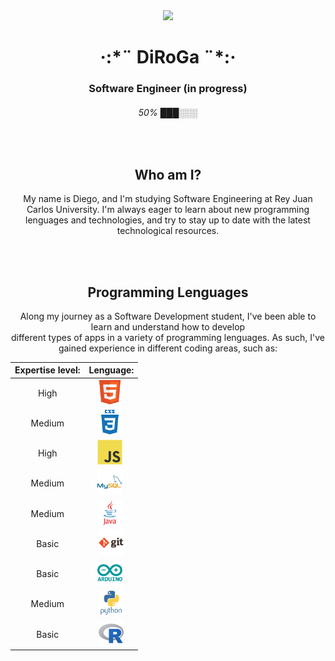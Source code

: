 <div id="header" align="center">
  <picture>
    <source media="(prefers-color-scheme: dark)" srcset="https://media.giphy.com/media/aBUmnz4D13L13HdTkz/giphy.gif">
    <source media="(prefers-color-scheme: light)" srcset="https://media.giphy.com/media/krLpsEwqoU5RyRf8NM/giphy.gif">
    <img src="https://media.giphy.com/media/krLpsEwqoU5RyRf8NM/giphy.gif" width="100"/>
  </picture>
  <div>
    <h1>·:*¨ DiRoGa ¨*:·</h1>
    <h3>Software Engineer (in progress)</h3>
    <h6>50% ███░░░</h6>
    <img src="https://komarev.com/ghpvc/?username=your-github-username&style=plastic&color=red&label=PROFILE+VIEWS" alt=""/> 
  </div>
</div>

<div id="body">
  <div align="center">
    <h2>Who am I?</h2>
    <p>My name is Diego, and I'm studying Software Engineering at Rey Juan Carlos University. I'm always eager to learn about new programming lenguages and technologies, and try to stay up to date with the latest technological resources.</p>
  </div>
  
  <br></br>
  
  <div align="center">
    <h2>Programming Lenguages</h2>
    <p>Along my journey as a Software Development student, I've been able to learn and understand how to develop <br>different types of apps in a variety of programming lenguages. As such, I've gained experience in different coding areas, such as:</br>
    </p>
    <table>
    <thead align="center">
      <tr>
        <th>Expertise level:</th>
        <th>Lenguage:</th>
      </tr>
    </thead>
    <tbody align="center">
      <tr>
        <td>High</td>
        <td><img src="https://github.com/devicons/devicon/blob/master/icons/html5/html5-original.svg" title="HTML5" alt="HTML" width="40" height="40"/>&nbsp;</td>
      </tr>
      <tr>
        <td>Medium</td>
        <td><img src="https://github.com/devicons/devicon/blob/master/icons/css3/css3-plain-wordmark.svg"  title="CSS3" alt="CSS" width="40" height="40"/>&nbsp;</td>
      </tr>
      <tr>
        <td>High</td>
        <td><img src="https://github.com/devicons/devicon/blob/master/icons/javascript/javascript-original.svg" title="JavaScript" alt="JavaScript" width="40" height="40"/>&nbsp;</td>
      </tr>
      <tr>
        <td>Medium</td>
        <td><img src="https://github.com/devicons/devicon/blob/master/icons/mysql/mysql-original-wordmark.svg" title="MySQL"  alt="MySQL" width="40" height="40"/>&nbsp</td>
      </tr>
      <tr>
        <td>Medium</td>
        <td><img src="https://github.com/devicons/devicon/blob/master/icons/java/java-original-wordmark.svg" title="Java" alt="Java" width="40" height="40"/>&nbsp
      </td>
      </tr>
      <tr>
        <td>Basic</td>
        <td><img src="https://github.com/devicons/devicon/blob/master/icons/git/git-original-wordmark.svg" title="Git" **alt="Git" width="40" height="40"/></td>
      </tr>
      <tr>
        <td>Basic</td>
        <td><img src="https://github.com/devicons/devicon/blob/master/icons/arduino/arduino-original-wordmark.svg" title="Arduino" alt="Arduino" width="40" height="40"/>&nbsp</td>
      </tr>
       <tr>
        <td>Medium</td>
        <td><img src="https://github.com/devicons/devicon/blob/master/icons/python/python-original-wordmark.svg" title="Python" **alt="Python" width="40" height="40"/>         </td>
      </tr>
      <tr>
        <td>Basic</td>
        <td><img src="https://github.com/devicons/devicon/blob/master/icons/r/r-original.svg" title="R" **alt="R" width="40" height="40"/></td>
      </tr>
    </tbody>
    </table>
  </div>
</div>
